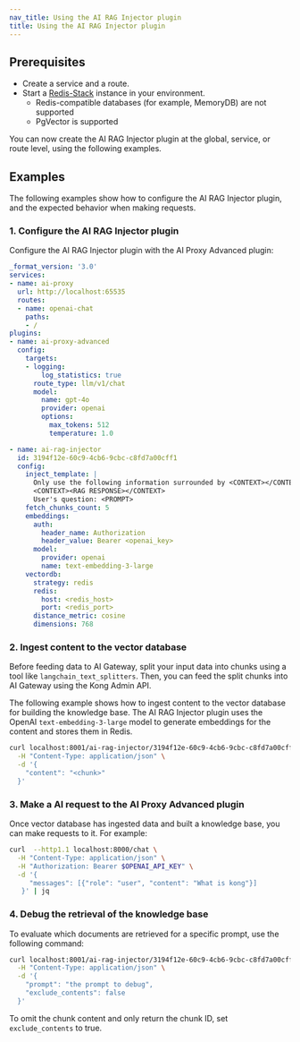 ```yaml
---
nav_title: Using the AI RAG Injector plugin
title: Using the AI RAG Injector plugin
---
```

## Prerequisites

- Create a service and a route.
- Start a [Redis-Stack](https://redis.io/docs/latest/) instance in your environment. 
   - Redis-compatible databases (for example, MemoryDB) are not supported
   - PgVector is supported

You can now create the AI RAG Injector plugin at the global, service, or route level, using the following examples.

## Examples

The following examples show how to configure the AI RAG Injector plugin, and the expected behavior when making requests.

### 1. Configure the AI RAG Injector plugin
Configure the AI RAG Injector plugin with the AI Proxy Advanced plugin:
```yaml
_format_version: '3.0'
services:
- name: ai-proxy
  url: http://localhost:65535
  routes:
  - name: openai-chat
    paths:
    - /
plugins:
- name: ai-proxy-advanced
  config:
    targets:
    - logging:
        log_statistics: true
      route_type: llm/v1/chat
      model:
        name: gpt-4o
        provider: openai
        options:
          max_tokens: 512
          temperature: 1.0

- name: ai-rag-injector
  id: 3194f12e-60c9-4cb6-9cbc-c8fd7a00cff1
  config:
    inject_template: |
      Only use the following information surrounded by <CONTEXT></CONTEXT>to and your existing knowledge to provide the best possible answer to the user.
      <CONTEXT><RAG RESPONSE></CONTEXT>
      User's question: <PROMPT>
    fetch_chunks_count: 5
    embeddings:
      auth:
        header_name: Authorization
        header_value: Bearer <openai_key>
      model:
        provider: openai
        name: text-embedding-3-large
    vectordb:
      strategy: redis
      redis:
        host: <redis_host>
        port: <redis_port>
      distance_metric: cosine
      dimensions: 768
```

### 2. Ingest content to the vector database

Before feeding data to AI Gateway, split your input data into chunks using a tool like `langchain_text_splitters`. Then, you can feed the split chunks into AI Gateway using the Kong Admin API. 
	
The following example shows how to ingest content to the vector database for building the knowledge base. The AI RAG Injector plugin uses the OpenAI `text-embedding-3-large` model to generate embeddings for the content and stores them in Redis.

```bash
curl localhost:8001/ai-rag-injector/3194f12e-60c9-4cb6-9cbc-c8fd7a00cff1/ingest_chunk \
  -H "Content-Type: application/json" \
  -d '{
    "content": "<chunk>"
  }'
```


### 3. Make a AI request to the AI Proxy Advanced plugin

Once vector database has ingested data and built a knowledge base, you can make requests to it. 
For example:

```bash
curl  --http1.1 localhost:8000/chat \
  -H "Content-Type: application/json" \
  -H "Authorization: Bearer $OPENAI_API_KEY" \
  -d '{
     "messages": [{"role": "user", "content": "What is kong"}]
   }' | jq
```

### 4. Debug the retrieval of the knowledge base

To evaluate which documents are retrieved for a specific prompt, use the following command:

```bash
curl localhost:8001/ai-rag-injector/3194f12e-60c9-4cb6-9cbc-c8fd7a00cff1/lookup_chunks \
  -H "Content-Type: application/json" \
  -d '{
    "prompt": "the prompt to debug",
    "exclude_contents": false
  }'
```

To omit the chunk content and only return the chunk ID, set `exclude_contents` to true.
